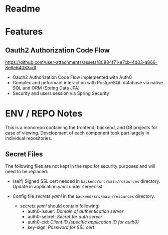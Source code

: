 # Readme

# Features

## Oauth2 Authorization Code Flow

https://github.com/user-attachments/assets/80884f71-e7cb-4d33-a866-8e6e64083cdf

- Oauth2 Authorization Code Flow implemented with Auth0
- Complex and peformant interaction with PostgreSQL database via native SQL and ORM (Spring Data JPA)
- Security and users session via Spring Security





# ENV / REPO Notes
This is a monorepo containing the frontend, backend, and DB projects for ease of viewing. Development of each component took part largely in individual repositories. 

## Secret Files
The following files are not kept in the repo for security purposes and will need to be replaced:

- (self) Signed SSL cert needed in ```backend/src/main/resources``` directory. Update in application.yaml under server.ssl

- Config file _secrets.yaml_ in the ```backend/src/main/resources``` directory.
  - _secrets.yaml_ should contain following:
    - auth0-issuer: _Domain of authentication server_
    - auth0-secret: _Secret for auth server_
    - auth0-cid: _Client ID (specific application ID for auth0)_
    - key-sign: _Password for SSL cert_
